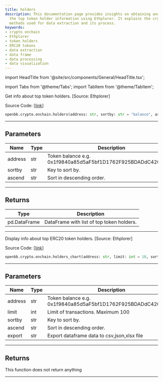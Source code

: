 ```yaml
---
title: holders
description: This documentation page provides insights on obtaining and displaying
  the top token holder information using Ethplorer. It explains the crypto-onchain
  methods used for data extraction and its process.
keywords:
- crypto onchain
- Ethplorer
- token holders
- ERC20 tokens
- data extraction
- data frame
- data processing
- data visualization
---
```


import HeadTitle from '@site/src/components/General/HeadTitle.tsx';

<HeadTitle title="crypto.onchain.holders - Reference | OpenBB SDK Docs" />

import Tabs from '@theme/Tabs';
import TabItem from '@theme/TabItem';

<Tabs>
<TabItem value="model" label="Model" default>

Get info about top token holders. [Source: Ethplorer]

Source Code: [[link](https://github.com/OpenBB-finance/OpenBBTerminal/tree/main/openbb_terminal/cryptocurrency/onchain/ethplorer_model.py#L305)]

```python wordwrap
openbb.crypto.onchain.holders(address: str, sortby: str = "balance", ascend: bool = True)
```

---

## Parameters

| Name | Type | Description | Default | Optional |
| ---- | ---- | ----------- | ------- | -------- |
| address | str | Token balance e.g. 0x1f9840a85d5aF5bf1D1762F925BDADdC4201F984 | None | False |
| sortby | str | Key to sort by. | balance | True |
| ascend | str | Sort in descending order. | True | True |


---

## Returns

| Type | Description |
| ---- | ----------- |
| pd.DataFrame | DataFrame with list of top token holders. |
---



</TabItem>
<TabItem value="view" label="Chart">

Display info about top ERC20 token holders. [Source: Ethplorer]

Source Code: [[link](https://github.com/OpenBB-finance/OpenBBTerminal/tree/main/openbb_terminal/cryptocurrency/onchain/ethplorer_view.py#L123)]

```python wordwrap
openbb.crypto.onchain.holders_chart(address: str, limit: int = 10, sortby: str = "balance", ascend: bool = True, export: str = "", sheet_name: Optional[str] = None)
```

---

## Parameters

| Name | Type | Description | Default | Optional |
| ---- | ---- | ----------- | ------- | -------- |
| address | str | Token balance e.g. 0x1f9840a85d5aF5bf1D1762F925BDADdC4201F984 | None | False |
| limit | int | Limit of transactions. Maximum 100 | 10 | True |
| sortby | str | Key to sort by. | balance | True |
| ascend | str | Sort in descending order. | True | True |
| export | str | Export dataframe data to csv,json,xlsx file |  | True |


---

## Returns

This function does not return anything

---



</TabItem>
</Tabs>